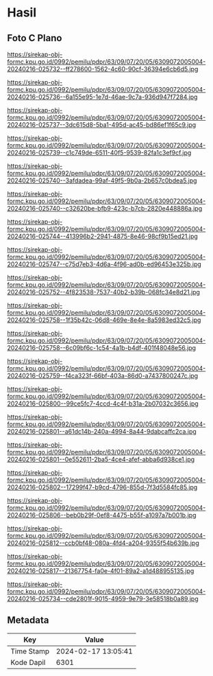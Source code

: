 # Hasil

## Foto C Plano

https://sirekap-obj-formc.kpu.go.id/0992/pemilu/pdpr/63/09/07/20/05/6309072005004-20240216-025732--ff278600-1562-4c60-90cf-36394e6cb6d5.jpg

https://sirekap-obj-formc.kpu.go.id/0992/pemilu/pdpr/63/09/07/20/05/6309072005004-20240216-025736--6a155e95-1e7d-46ae-9c7a-936d947f7284.jpg

https://sirekap-obj-formc.kpu.go.id/0992/pemilu/pdpr/63/09/07/20/05/6309072005004-20240216-025737--3dc615d8-5ba1-495d-ac45-bd86ef1f65c9.jpg

https://sirekap-obj-formc.kpu.go.id/0992/pemilu/pdpr/63/09/07/20/05/6309072005004-20240216-025739--c1c749de-6511-40f5-9539-82fa1c3ef9cf.jpg

https://sirekap-obj-formc.kpu.go.id/0992/pemilu/pdpr/63/09/07/20/05/6309072005004-20240216-025740--3afdadea-99af-49f5-9b0a-2b657c0bdea5.jpg

https://sirekap-obj-formc.kpu.go.id/0992/pemilu/pdpr/63/09/07/20/05/6309072005004-20240216-025740--c32620be-bfb9-423c-b7cb-2820e448886a.jpg

https://sirekap-obj-formc.kpu.go.id/0992/pemilu/pdpr/63/09/07/20/05/6309072005004-20240216-025744--413996b2-2941-4875-8e46-98cf9b15ed21.jpg

https://sirekap-obj-formc.kpu.go.id/0992/pemilu/pdpr/63/09/07/20/05/6309072005004-20240216-025747--c75d7eb3-4d6a-4f96-ad0b-ed96453e325b.jpg

https://sirekap-obj-formc.kpu.go.id/0992/pemilu/pdpr/63/09/07/20/05/6309072005004-20240216-025752--4f823538-7537-40b2-b39b-068fc34e8d21.jpg

https://sirekap-obj-formc.kpu.go.id/0992/pemilu/pdpr/63/09/07/20/05/6309072005004-20240216-025758--1f35b42c-06d8-469e-8e4e-8a5983ed32c5.jpg

https://sirekap-obj-formc.kpu.go.id/0992/pemilu/pdpr/63/09/07/20/05/6309072005004-20240216-025758--6c09bf6c-1c54-4a1b-b4df-401f48048e56.jpg

https://sirekap-obj-formc.kpu.go.id/0992/pemilu/pdpr/63/09/07/20/05/6309072005004-20240216-025759--f4ca323f-66bf-403a-86d0-a7437800247c.jpg

https://sirekap-obj-formc.kpu.go.id/0992/pemilu/pdpr/63/09/07/20/05/6309072005004-20240216-025800--99ce5fc7-4ccd-4c4f-b31a-2b07032c3656.jpg

https://sirekap-obj-formc.kpu.go.id/0992/pemilu/pdpr/63/09/07/20/05/6309072005004-20240216-025801--a61dc14b-240a-4994-8a44-9dabcaffc2ca.jpg

https://sirekap-obj-formc.kpu.go.id/0992/pemilu/pdpr/63/09/07/20/05/6309072005004-20240216-025801--0e552611-2ba5-4ce4-afef-abba6d938ce1.jpg

https://sirekap-obj-formc.kpu.go.id/0992/pemilu/pdpr/63/09/07/20/05/6309072005004-20240216-025802--17299f47-b9cd-4796-855d-7f3d5584fc85.jpg

https://sirekap-obj-formc.kpu.go.id/0992/pemilu/pdpr/63/09/07/20/05/6309072005004-20240216-025806--beb0b29f-0ef8-4475-b55f-a1097a7b001b.jpg

https://sirekap-obj-formc.kpu.go.id/0992/pemilu/pdpr/63/09/07/20/05/6309072005004-20240216-025812--ccb0bf48-080a-4fd4-a204-9355f54b639b.jpg

https://sirekap-obj-formc.kpu.go.id/0992/pemilu/pdpr/63/09/07/20/05/6309072005004-20240216-025817--21367754-fa0e-4f01-89a2-a1d488955135.jpg

https://sirekap-obj-formc.kpu.go.id/0992/pemilu/pdpr/63/09/07/20/05/6309072005004-20240216-025734--cde2801f-9015-4959-9e79-3e58518b0a89.jpg


## Metadata

| Key        | Value               |
| ---------- | ------------------- |
| Time Stamp | 2024-02-17 13:05:41 |
| Kode Dapil | 6301                |



